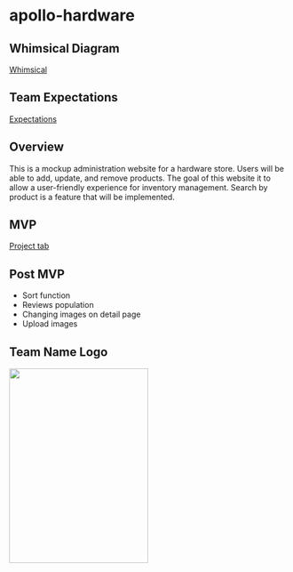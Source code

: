 # apollo-hardware

## Whimsical Diagram
[Whimsical](https://whimsical.com/RrPAhmnuHjmNd2UB6gq5G4)

## Team Expectations
[Expectations](https://docs.google.com/document/d/1EqrELGlPaVEkOt8tv5RfaHm3nOpZOvgpZVJZpZja6Kg/edit?usp=sharing)

## Overview 
This is a mockup administration website for a hardware store. Users will be able to add, update, and remove products. The goal of this website it to allow a user-friendly experience for inventory management. Search by product is a feature that will be implemented. 

## MVP
[Project tab](https://github.com/AprilShenk/apollo-hardware/projects)

## Post MVP
- Sort function
- Reviews population
- Changing images on detail page
- Upload images

## Team Name Logo
<img src=https://i.imgur.com/uStf8W6.jpg width="250" height="350">